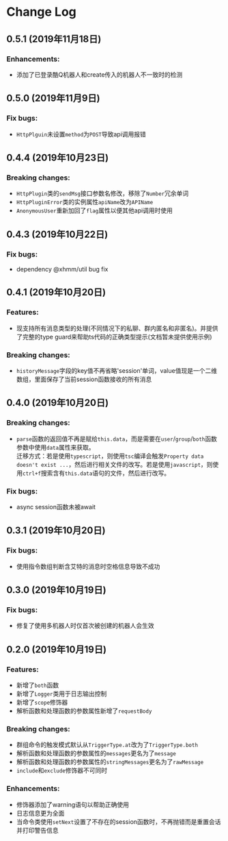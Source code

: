 # Change Log

## 0.5.1 (2019年11月18日)
### Enhancements:
- 添加了已登录酷Q机器人和create传入的机器人不一致时的检测
 
## 0.5.0 (2019年11月9日)
### Fix bugs:
- `HttpPlguin`未设置`method`为`POST`导致api调用报错 

## 0.4.4 (2019年10月23日)
### Breaking changes:
- `HttpPlugin`类的`sendMsg`接口参数名修改，移除了`Number`冗余单词
- `HttpPluginError`类的实例属性`apiName`改为`APIName`
- `AnonymousUser`重新加回了`flag`属性以便其他api调用时使用

## 0.4.3 (2019年10月22日)
### Fix bugs:
- dependency @xhmm/util bug fix

## 0.4.1 (2019年10月20日)
### Features:
- 现支持所有消息类型的处理(不同情况下的私聊、群内匿名和非匿名)。并提供了完整的type guard来帮助ts代码的正确类型提示(文档暂未提供使用示例)
### Breaking changes:
- `historyMessage`字段的key值不再省略'session'单词，value值现是一个二维数组，里面保存了当前session函数接收的所有消息


## 0.4.0 (2019年10月20日)
### Breaking changes:
- `parse`函数的返回值不再是赋给`this.data`，而是需要在`user`/`group`/`both`函数参数中使用`data`属性来获取。  
   迁移方式：若是使用`typescript`，则使用`tsc`编译会触发`Property data doesn't exist ...`，然后进行相关文件的改写。若是使用`javascript`，则使用`ctrl+f`搜索含有`this.data`语句的文件，然后进行改写。
### Fix bugs:
- async session函数未被await

## 0.3.1 (2019年10月20日)
### Fix bugs:
- 使用指令数组判断含艾特的消息时空格信息导致不成功

## 0.3.0 (2019年10月19日)
### Fix bugs:
- 修复了使用多机器人时仅首次被创建的机器人会生效

## 0.2.0 (2019年10月19日)
### Features:
- 新增了`both`函数
- 新增了`Logger`类用于日志输出控制
- 新增了`scope`修饰器
- 解析函数和处理函数的参数属性新增了`requestBody`

### Breaking changes:
- 群组命令的触发模式默认从`TriggerType.at`改为了`TriggerType.both`
- 解析函数和处理函数的参数属性的`messages`更名为了`message`
- 解析函数和处理函数的参数属性的`stringMessages`更名为了`rawMessage`
- `include`和`exclude`修饰器不可同时

### Enhancements:
- 修饰器添加了warning语句以帮助正确使用
- 日志信息更为全面
- 当命令类使用`setNext`设置了不存在的session函数时，不再抛错而是重置会话并打印警告信息